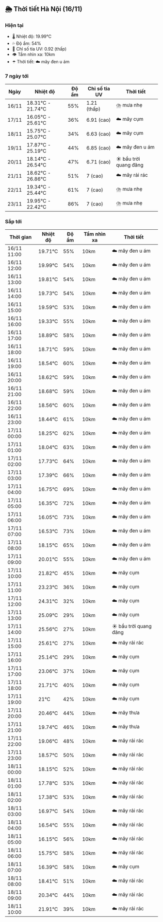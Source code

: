 ## 🌦️ Thời tiết Hà Nội (16/11)

### Hiện tại

- 🌡️ Nhiệt độ: 19.99℃
- 💦 Độ ẩm: 54%
- 🌟 Chỉ số tia UV: 0.92 (thấp)
- 👁️ Tầm nhìn xa: 10km
- ☂️ Thời tiết: ☁️ mây đen u ám

### 7 ngày tới

| Ngày | Nhiệt độ | Độ ẩm | Chỉ số tia UV | Thời tiết |
| --- | --- | --- | --- | --- |
| 16/11 | 18.31℃ - 21.74℃ | 55% | 1.21 (thấp) | ⛈️ mưa nhẹ |
| 17/11 | 16.05℃ - 25.61℃ | 36% | 6.91 (cao) | ☁️ mây cụm |
| 18/11 | 15.75℃ - 25.07℃ | 34% | 6.63 (cao) | ☁️ mây cụm |
| 19/11 | 17.87℃ - 25.19℃ | 44% | 6.85 (cao) | ☁️ mây đen u ám |
| 20/11 | 18.14℃ - 26.54℃ | 47% | 6.71 (cao) | ☀️ bầu trời quang đãng |
| 21/11 | 18.62℃ - 26.86℃ | 51% | 7 (cao) | ☁️ mây rải rác |
| 22/11 | 19.34℃ - 25.44℃ | 61% | 7 (cao) | ⛈️ mưa nhẹ |
| 23/11 | 19.95℃ - 22.42℃ | 86% | 7 (cao) | ⛈️ mưa nhẹ |

### Sắp tới

| Thời gian | Nhiệt độ | Độ ẩm | Tầm nhìn xa | Thời tiết |
| --- | --- | --- | --- | --- |
| 16/11 11:00 | 19.71℃ | 55% | 10km | ☁️ mây đen u ám |
| 16/11 12:00 | 19.99℃ | 54% | 10km | ☁️ mây đen u ám |
| 16/11 13:00 | 19.81℃ | 54% | 10km | ☁️ mây đen u ám |
| 16/11 14:00 | 19.73℃ | 54% | 10km | ☁️ mây đen u ám |
| 16/11 15:00 | 19.59℃ | 53% | 10km | ☁️ mây đen u ám |
| 16/11 16:00 | 19.33℃ | 55% | 10km | ☁️ mây đen u ám |
| 16/11 17:00 | 18.89℃ | 58% | 10km | ☁️ mây đen u ám |
| 16/11 18:00 | 18.71℃ | 59% | 10km | ☁️ mây đen u ám |
| 16/11 19:00 | 18.54℃ | 60% | 10km | ☁️ mây đen u ám |
| 16/11 20:00 | 18.62℃ | 59% | 10km | ☁️ mây đen u ám |
| 16/11 21:00 | 18.68℃ | 59% | 10km | ☁️ mây đen u ám |
| 16/11 22:00 | 18.56℃ | 60% | 10km | ☁️ mây đen u ám |
| 16/11 23:00 | 18.44℃ | 61% | 10km | ☁️ mây đen u ám |
| 17/11 00:00 | 18.25℃ | 62% | 10km | ☁️ mây đen u ám |
| 17/11 01:00 | 18.04℃ | 63% | 10km | ☁️ mây đen u ám |
| 17/11 02:00 | 17.73℃ | 64% | 10km | ☁️ mây đen u ám |
| 17/11 03:00 | 17.39℃ | 66% | 10km | ☁️ mây đen u ám |
| 17/11 04:00 | 16.75℃ | 69% | 10km | ☁️ mây đen u ám |
| 17/11 05:00 | 16.35℃ | 72% | 10km | ☁️ mây đen u ám |
| 17/11 06:00 | 16.05℃ | 73% | 10km | ☁️ mây đen u ám |
| 17/11 07:00 | 16.53℃ | 73% | 10km | ☁️ mây đen u ám |
| 17/11 08:00 | 18.15℃ | 65% | 10km | ☁️ mây đen u ám |
| 17/11 09:00 | 20.01℃ | 55% | 10km | ☁️ mây đen u ám |
| 17/11 10:00 | 21.82℃ | 45% | 10km | ☁️ mây cụm |
| 17/11 11:00 | 23.23℃ | 36% | 10km | ☁️ mây cụm |
| 17/11 12:00 | 24.31℃ | 32% | 10km | ☁️ mây cụm |
| 17/11 13:00 | 25.09℃ | 29% | 10km | ☁️ mây cụm |
| 17/11 14:00 | 25.56℃ | 27% | 10km | ☀️ bầu trời quang đãng |
| 17/11 15:00 | 25.61℃ | 27% | 10km | ☁️ mây rải rác |
| 17/11 16:00 | 25.14℃ | 29% | 10km | ☁️ mây cụm |
| 17/11 17:00 | 23.06℃ | 37% | 10km | ☁️ mây cụm |
| 17/11 18:00 | 21.71℃ | 40% | 10km | ☁️ mây cụm |
| 17/11 19:00 | 21℃ | 42% | 10km | ☁️ mây cụm |
| 17/11 20:00 | 20.46℃ | 44% | 10km | ☁️ mây thưa |
| 17/11 21:00 | 19.74℃ | 46% | 10km | ☁️ mây thưa |
| 17/11 22:00 | 19.06℃ | 48% | 10km | ☁️ mây rải rác |
| 17/11 23:00 | 18.57℃ | 50% | 10km | ☁️ mây rải rác |
| 18/11 00:00 | 18.15℃ | 52% | 10km | ☁️ mây rải rác |
| 18/11 01:00 | 17.78℃ | 53% | 10km | ☁️ mây rải rác |
| 18/11 02:00 | 17.38℃ | 53% | 10km | ☁️ mây rải rác |
| 18/11 03:00 | 16.97℃ | 54% | 10km | ☁️ mây rải rác |
| 18/11 04:00 | 16.54℃ | 55% | 10km | ☁️ mây rải rác |
| 18/11 05:00 | 16.15℃ | 56% | 10km | ☁️ mây rải rác |
| 18/11 06:00 | 15.75℃ | 58% | 10km | ☁️ mây rải rác |
| 18/11 07:00 | 16.39℃ | 58% | 10km | ☁️ mây cụm |
| 18/11 08:00 | 18.41℃ | 51% | 10km | ☁️ mây rải rác |
| 18/11 09:00 | 20.34℃ | 44% | 10km | ☁️ mây rải rác |
| 18/11 10:00 | 21.91℃ | 39% | 10km | ☁️ mây rải rác |
